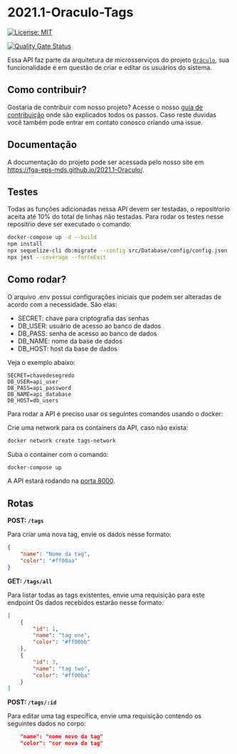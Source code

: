 # 2021.1-Oraculo-Tags

[![License: MIT](https://img.shields.io/badge/License-MIT-blue.svg)](https://opensource.org/licenses/gpl-3.0.html)

[![Quality Gate Status](https://sonarcloud.io/api/project_badges/measure?project=fga-eps-mds_2021.1-Oraculo-Tags&metric=alert_status)](https://sonarcloud.io/dashboard?id=fga-eps-mds_2021.1-Oraculo-Tags)

Essa API faz parte da arquitetura de microsserviços do projeto [`Oráculo`](https://github.com/fga-eps-mds/2021.1-Oraculo), sua funcionalidade é em questão de criar e editar os usuários do sistema.

## Como contribuir?

Gostaria de contribuir com nosso projeto? Acesse o nosso [guia de contribuição](https://fga-eps-mds.github.io/2021.1-Oraculo/CONTRIBUTING/) onde são explicados todos os passos.
Caso reste duvidas você também pode entrar em contato conosco criando uma issue.

## Documentação

A documentação do projeto pode ser acessada pelo nosso site em https://fga-eps-mds.github.io/2021.1-Oraculo/.

## Testes

Todas as funções adicionadas nessa API devem ser testadas, o repositŕorio aceita até 10% do total de linhas não testadas. Para rodar os testes nesse repositŕio deve ser executado o comando:

```bash
docker-compose up -d --build
npm install
npx sequelize-cli db:migrate --config src/Database/config/config.json
npx jest --coverage --forceExit
```

## Como rodar?

O arquivo .env possui configurações iniciais que podem ser alteradas de acordo com a necessidade. São elas:

-   SECRET: chave para criptografia das senhas
-   DB_USER: usuário de acesso ao banco de dados
-   DB_PASS: senha de acesso ao banco de dados
-   DB_NAME: nome da base de dados
-   DB_HOST: host da base de dados

Veja o exemplo abaixo:

```
SECRET=chavedesegredo
DB_USER=api_user
DB_PASS=api_password
DB_NAME=api_database
DB_HOST=db_users
```

Para rodar a API é preciso usar os seguintes comandos usando o docker:

Crie uma network para os containers da API, caso não exista:

```bash
docker network create tags-network
```

Suba o container com o comando:

```bash
docker-compose up
```

A API estará rodando na [porta 8000](http://localhost:8002).

## Rotas

**POST: `/tags`**

Para criar uma nova tag, envie os dados nesse formato:

```json
{
    "name": "Nome da tag",
    "color": "#ff00aa"
}
```

**GET: `/tags/all`**

Para listar todas as tags existentes, envie uma requisição para este endpoint
Os dados recebidos estarão nesse formato:

```json
[
    {
        "id": 1,
        "name": "tag one",
        "color": "#ff00bb"
    },
    {
        "id": 3,
        "name": "tag two",
        "color": "#ff00ba"
    }
]
```

**POST: `/tags/:id`**

Para editar uma tag específica, envie uma requisição contendo os seguintes
dados no corpo:

```json
    "name": "nome novo da tag"
    "color": "cor nova da tag"
```
